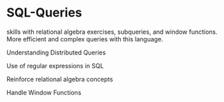 # SQL-Queries

skills with relational algebra exercises, subqueries, and window functions. More efficient and complex queries with this language.

Understanding Distributed Queries

Use of regular expressions in SQL

Reinforce relational algebra concepts

Handle Window Functions
